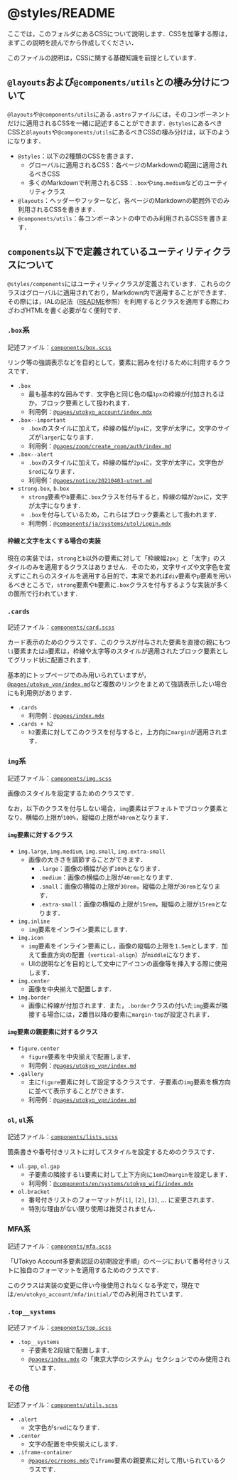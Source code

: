 # @styles/README

ここでは，このフォルダにあるCSSについて説明します．CSSを加筆する際は，まずこの説明を読んでから作成してください．

このファイルの説明は，CSSに関する基礎知識を前提としています．

## `@layouts`および`@components/utils`との棲み分けについて

`@layouts`や`@components/utils`にある`.astro`ファイルには，そのコンポーネントだけに適用されるCSSを一緒に記述することができます．`@styles`にあるべきCSSと`@layouts`や`@components/utils`にあるべきCSSの棲み分けは，以下のようになります．

- `@styles`：以下の2種類のCSSを書きます．
  - グローバルに適用されるCSS：各ページのMarkdownの範囲に適用されるべきCSS
  - 多くのMarkdownで利用されるCSS：`.box`や`img.medium`などのユーティリティクラス
- `@layouts`：ヘッダーやフッターなど，各ページのMarkdownの範囲外でのみ利用されるCSSを書きます．
- `@components/utils`：各コンポーネントの中でのみ利用されるCSSを書きます．

## `components`以下で定義されているユーティリティクラスについて

`@styles/components`にはユーティリティクラスが定義されています．これらのクラスはグローバルに適用されており，Markdown内で適用することができます．その際には，IALの記法（[README](../../README.md)参照）を利用するとクラスを適用する際にわざわざHTMLを書く必要がなく便利です．

### `.box`系
記述ファイル：[`components/box.scss`](components/box.scss)

リンク等の強調表示などを目的として，要素に囲みを付けるために利用するクラスです．

- `.box`
  - 最も基本的な囲みです．文字色と同じ色の幅`1px`の枠線が付加されるほか，ブロック要素として扱われます．
  - 利用例：[`@pages/utokyo_account/index.mdx`](../pages/utokyo_account/index.mdx)
- `.box--important`
  - `.box`のスタイルに加えて，枠線の幅が`2px`に，文字が太字に，文字のサイズが`larger`になります．
  - 利用例：[`@pages/zoom/create_room/auth/index.md`](../pages/zoom/create_room/auth/index.md)
- `.box--alert`
  - `.box`のスタイルに加えて，枠線の幅が`2px`に，文字が太字に，文字色が`$red`になります．
  - 利用例：[`@pages/notice/20210403-utnet.md`](../pages/notice/20210403-utnet.md)
- `strong.box`, `b.box`
  - `strong`要素や`b`要素に`.box`クラスを付与すると，枠線の幅が`2px`に，文字が太字になります．
  - `.box`を付与しているため，これらはブロック要素として扱われます．
  - 利用例：[`@components/ja/systems/utol/Login.mdx`](../components/ja/systems/utol/Login.mdx)

#### 枠線と文字を太くする場合の実装
現在の実装では，`strong`と`b`以外の要素に対して「枠線幅`2px`」と「太字」のスタイルのみを適用するクラスはありません．そのため，文字サイズや文字色を変えずにこれらのスタイルを適用する目的で，本来であれば`div`要素や`p`要素を用いるべきところで，`strong`要素や`b`要素に`.box`クラスを付与するような実装が多くの箇所で行われています．

### `.cards`
記述ファイル：[`components/card.scss`](components/card.scss)

カード表示のためのクラスです．このクラスが付与された要素を直接の親にもつ`li`要素または`a`要素は，枠線や太字等のスタイルが適用されたブロック要素としてグリッド状に配置されます．

基本的にトップページでのみ用いられていますが，[`@pages/utokyo_vpn/index.md`](../pages/utokyo_vpn/index.md)など複数のリンクをまとめて強調表示したい場合にも利用例があります．

- `.cards`
  - 利用例：[`@pages/index.mdx`](../pages/index.mdx)
- `.cards + h2`
  - `h2`要素に対してこのクラスを付与すると，上方向に`margin`が適用されます．

### `img`系
記述ファイル：[`components/img.scss`](components/img.scss)

画像のスタイルを設定するためのクラスです．

なお，以下のクラスを付与しない場合，`img`要素はデフォルトでブロック要素となり，横幅の上限が`100%`，縦幅の上限が`40rem`となります．

#### `img`要素に対するクラス
- `img.large`, `img.medium`, `img.small`, `img.extra-small`
  - 画像の大きさを調節することができます．
    - `.large`：画像の横幅が必ず`100%`となります．
    - `.medium`：画像の横幅の上限が`40rem`となります．
    - `.small`：画像の横幅の上限が`30rem`，縦幅の上限が`30rem`となります．
    - `.extra-small`：画像の横幅の上限が`15rem`，縦幅の上限が`15rem`となります．
- `img.inline`
  - `img`要素をインライン要素にします．
- `img.icon`
  - `img`要素をインライン要素にし，画像の縦幅の上限を`1.5em`とします．加えて垂直方向の配置（`vertical-align`）が`middle`になります．
  - UIの説明などを目的として文中にアイコンの画像等を挿入する際に使用します．
- `img.center`
  - 画像を中央揃えで配置します．
- `img.border`
  - 画像に枠線が付加されます．また，`.border`クラスの付いた`img`要素が隣接する場合には，2番目以降の要素に`margin-top`が設定されます．

#### `img`要素の親要素に対するクラス
- `figure.center`
  - `figure`要素を中央揃えで配置します．
  - 利用例：[`@pages/utokyo_vpn/index.md`](../pages/utokyo_vpn/index.md)
- `.gallery`
  - 主に`figure`要素に対して設定するクラスです．子要素の`img`要素を横方向に並べて表示することができます．
  - 利用例：[`@pages/utokyo_vpn/index.md`](../pages/utokyo_vpn/index.md)

### `ol`, `ul`系
記述ファイル：[`components/lists.scss`](components/lists.scss)

箇条書きや番号付きリストに対してスタイルを設定するためのクラスです．

- `ul.gap`, `ol.gap`
  - 子要素の隣接する`li`要素に対して上下方向に`1em`の`margin`を設定します．
  - 利用例：[`@components/en/systems/utokyo_wifi/index.mdx`](../components/en/systems/utokyo_wifi/index.mdx)
- `ol.bracket`
  - 番号付きリストのフォーマットが`[1]`, `[2]`, `[3]`, ... に変更されます．
  - 特別な理由がない限り使用は推奨されません．

### MFA系
記述ファイル：[`components/mfa.scss`](components/mfa.scss)

「UTokyo Account多要素認証の初期設定手順」のページにおいて番号付きリストに独自のフォーマットを適用するためのクラスです．

このクラスは実装の変更に伴い今後使用されなくなる予定で，現在では`/en/utokyo_account/mfa/initial/`でのみ利用されています．

### `.top__systems`
記述ファイル：[`components/top.scss`](components/top.scss)

- `.top__systems`
  - 子要素を2段組で配置します．
  - [`@pages/index.mdx`](../pages/index.mdx) の「東京大学のシステム」セクションでのみ使用されています．

### その他
記述ファイル：[`components/utils.scss`](components/utils.scss)

- `.alert`
  - 文字色が`$red`になります．
- `.center`
  - 文字の配置を中央揃えにします．
- `.iframe-container`
  - [`@pages/oc/rooms.mdx`](../pages/oc/rooms.mdx)で`iframe`要素の親要素に対して用いられているクラスです．
